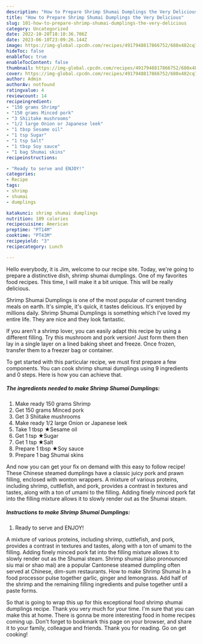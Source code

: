 ```yaml
---
description: "How to Prepare Shrimp Shumai Dumplings the Very Delicious"
title: "How to Prepare Shrimp Shumai Dumplings the Very Delicious"
slug: 101-how-to-prepare-shrimp-shumai-dumplings-the-very-delicious
category: Uncategorized
date: 2022-10-28T18:10:36.706Z
date: 2023-06-10T23:09:26.144Z
image: https://img-global.cpcdn.com/recipes/4917948817866752/680x482cq70/shrimp-shumai-dumplings-recipe-main-photo.jpg
hideToc: false
enableToc: true
enableTocContent: false
thumbnail: https://img-global.cpcdn.com/recipes/4917948817866752/680x482cq70/shrimp-shumai-dumplings-recipe-main-photo.jpg
cover: https://img-global.cpcdn.com/recipes/4917948817866752/680x482cq70/shrimp-shumai-dumplings-recipe-main-photo.jpg
author: Admin
authorAv: notfound
ratingvalue: 4
reviewcount: 14
recipeingredient:
- "150 grams Shrimp"
- "150 grams Minced pork"
- "3 Shiitake mushrooms"
- "1/2 large Onion or Japanese leek"
- "1 tbsp Sesame oil"
- "1 tsp Sugar"
- "1 tsp Salt"
- "1 tbsp Soy sauce"
- "1 bag Shumai skins"
recipeinstructions:

- "Ready to serve and ENJOY!"
categories:
- Recipe
tags:
- shrimp
- shumai
- dumplings

katakunci: shrimp shumai dumplings 
nutrition: 109 calories
recipecuisine: American
preptime: "PT14M"
cooktime: "PT43M"
recipeyield: "3"
recipecategory: Lunch

---
```



Hello everybody, it is Jim, welcome to our recipe site. Today, we're going to prepare a distinctive dish, shrimp shumai dumplings. One of my favorites food recipes. This time, I will make it a bit unique. This will be really delicious.

Shrimp Shumai Dumplings is one of the most popular of current trending meals on earth. It's simple, it's quick, it tastes delicious. It's enjoyed by millions daily. Shrimp Shumai Dumplings is something which I've loved my entire life. They are nice and they look fantastic.

If you aren&#39;t a shrimp lover, you can easily adapt this recipe by using a different filling. Try this mushroom and pork version! Just form them then lay in a single layer on a lined baking sheet and freeze. Once frozen, transfer them to a freezer bag or container.


To get started with this particular recipe, we must first prepare a few components. You can cook shrimp shumai dumplings using 9 ingredients and 0 steps. Here is how you can achieve that.

<!--inarticleads1-->

##### The ingredients needed to make Shrimp Shumai Dumplings:

1. Make ready 150 grams Shrimp
1. Get 150 grams Minced pork
1. Get 3 Shiitake mushrooms
1. Make ready 1/2 large Onion or Japanese leek
1. Take 1 tbsp ★Sesame oil
1. Get 1 tsp ★Sugar
1. Get 1 tsp ★Salt
1. Prepare 1 tbsp ★Soy sauce
1. Prepare 1 bag Shumai skins


And now you can get your fix on demand with this easy to follow recipe! These Chinese steamed dumplings have a classic juicy pork and prawn filling, enclosed with wonton wrappers. A mixture of various proteins, including shrimp, cuttlefish, and pork, provides a contrast in textures and tastes, along with a ton of umami to the filling. Adding finely minced pork fat into the filling mixture allows it to slowly render out as the Shumai steam. 

<!--inarticleads2-->

##### Instructions to make Shrimp Shumai Dumplings:


1. Ready to serve and ENJOY!

A mixture of various proteins, including shrimp, cuttlefish, and pork, provides a contrast in textures and tastes, along with a ton of umami to the filling. Adding finely minced pork fat into the filling mixture allows it to slowly render out as the Shumai steam. Shrimp shumai (also pronounced siu mai or shao mai) are a popular Cantonese steamed dumpling often served at Chinese, dim-sum restaurants. How to make Shrimp Shumai In a food processor pulse together garlic, ginger and lemongrass. Add half of the shrimp and the remaining filling ingredients and pulse together until a paste forms. 

So that is going to wrap this up for this exceptional food shrimp shumai dumplings recipe. Thank you very much for your time. I'm sure that you can make this at home. There is gonna be more interesting food in home recipes coming up. Don't forget to bookmark this page on your browser, and share it to your family, colleague and friends. Thank you for reading. Go on get cooking!
